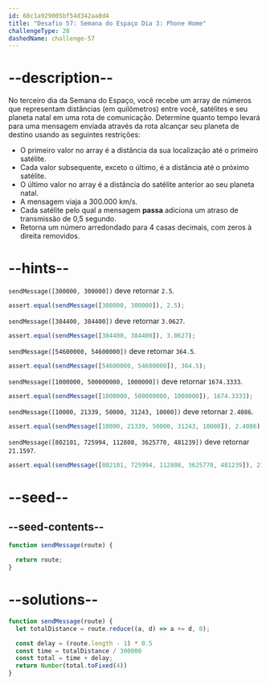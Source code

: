 ```yaml
---
id: 68c1a929005bf54d342aa8d4
title: "Desafio 57: Semana do Espaço Dia 3: Phone Home"
challengeType: 28
dashedName: challenge-57
---
```


# --description--

No terceiro dia da Semana do Espaço, você recebe um array de números que representam distâncias (em quilômetros) entre você, satélites e seu planeta natal em uma rota de comunicação. Determine quanto tempo levará para uma mensagem enviada através da rota alcançar seu planeta de destino usando as seguintes restrições:

- O primeiro valor no array é a distância da sua localização até o primeiro satélite.
- Cada valor subsequente, exceto o último, é a distância até o próximo satélite.
- O último valor no array é a distância do satélite anterior ao seu planeta natal.
- A mensagem viaja a 300.000 km/s.
- Cada satélite pelo qual a mensagem **passa** adiciona um atraso de transmissão de 0,5 segundo.
- Retorna um número arredondado para 4 casas decimais, com zeros à direita removidos.

# --hints--

`sendMessage([300000, 300000])` deve retornar `2.5`.

```js
assert.equal(sendMessage([300000, 300000]), 2.5);
```

`sendMessage([384400, 384400])` deve retornar `3.0627`.

```js
assert.equal(sendMessage([384400, 384400]), 3.0627);
```

`sendMessage([54600000, 54600000])` deve retornar `364.5`.

```js
assert.equal(sendMessage([54600000, 54600000]), 364.5);
```

`sendMessage([1000000, 500000000, 1000000])` deve retornar `1674.3333`.

```js
assert.equal(sendMessage([1000000, 500000000, 1000000]), 1674.3333);
```

`sendMessage([10000, 21339, 50000, 31243, 10000])` deve retornar `2.4086`.

```js
assert.equal(sendMessage([10000, 21339, 50000, 31243, 10000]), 2.4086);
```

`sendMessage([802101, 725994, 112808, 3625770, 481239])` deve retornar `21.1597`.

```js
assert.equal(sendMessage([802101, 725994, 112808, 3625770, 481239]), 21.1597);
```

# --seed--

## --seed-contents--

```js
function sendMessage(route) {

  return route;
}
```

# --solutions--

```js
function sendMessage(route) {
  let totalDistance = route.reduce((a, d) => a += d, 0);

  const delay = (route.length - 1) * 0.5
  const time = totalDistance / 300000
  const total = time + delay;
  return Number(total.toFixed(4))
}
```
